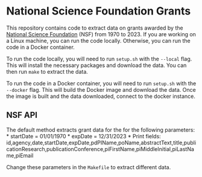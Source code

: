 # National Science Foundation Grants

This repository contains code to extract data on grants awarded by the [National Science Foundation](https://resources.research.gov/common/webapi/awardapisearch-v1.htm) (NSF) from 1970 to 2023. If you are working on a Linux machine, you can run the code locally. Otherwise, you can run the code in a Docker container.

To run the code locally, you will need to run `setup.sh` with the `--local` flag. This will install the necessary packages and download the data. You can then run `make` to extract the data.

To run the code in a Docker container, you will need to run `setup.sh` with the `--docker` flag. This will build the Docker image and download the data. Once the image is built and the data downloaded, connect to the docker instance.

## NSF API

The default method extracts grant data for the for the following parameters:
    * startDate = 01/01/1970
    * expDate = 12/31/2023
    * Print fields: id,agency,date,startDate,expDate,pdPIName,poName,abstractText,title,publicationResearch,publicationConference,piFirstName,piMiddleInitial,piLastName,piEmail
  
Change these parameters in the `Makefile` to extract different data.

